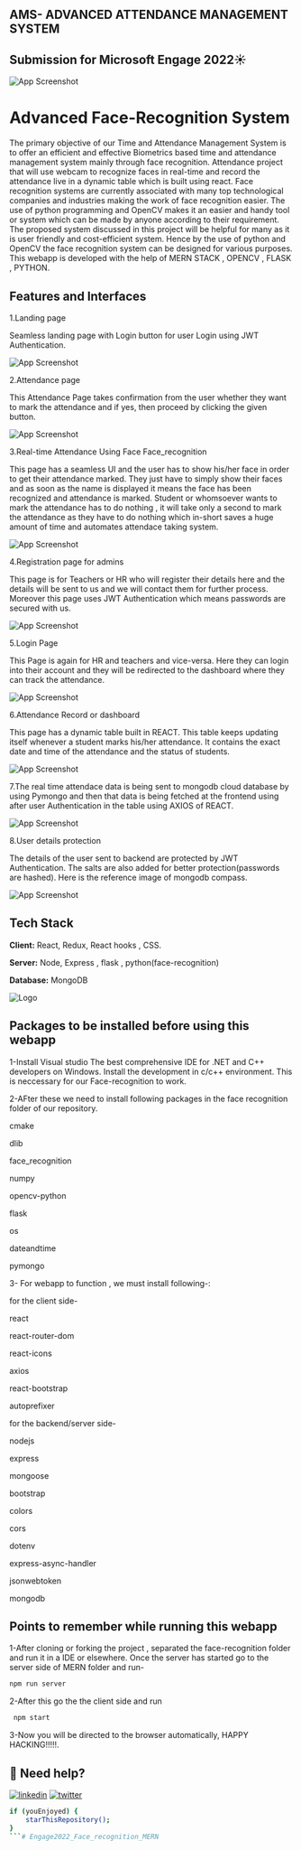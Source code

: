 
## AMS- ADVANCED ATTENDANCE MANAGEMENT SYSTEM


## Submission for Microsoft Engage 2022☀️

![App Screenshot](https://github.com/aman7heaven/Engage2022_Face_recognition_MERN/blob/main/client/src/assets/logo2.png?raw=true)


# Advanced Face-Recognition System

The primary objective of our Time and Attendance Management System is to offer an efficient and effective Biometrics based time and attendance management system mainly through face recognition. Attendance project that will use webcam to recognize faces in real-time and record the attendance live in a dynamic table which is built using react. Face recognition systems are currently associated with many top technological companies and industries making the work of face recognition easier. The use of python programming and OpenCV makes it an easier and handy tool or system which can be made by anyone according to their requirement. The proposed system discussed in this project will be helpful for many as it is user friendly and cost-efficient system. Hence by the use of python and OpenCV the face recognition system can be designed for various purposes. This webapp is developed with the help of MERN STACK , OPENCV , FLASK , PYTHON.


## Features and Interfaces
1.Landing page

  Seamless landing page with Login button for user Login using JWT Authentication.


![App Screenshot](https://github.com/aman7heaven/Engage2022_Face_recognition_MERN/blob/main/client/src/assets/Home.png?raw=true)

2.Attendance page

  This Attendance Page takes confirmation from the user whether they want to mark the attendance and if yes, then proceed by clicking the given button.
 
![App Screenshot](https://github.com/aman7heaven/Engage2022_Face_recognition_MERN/blob/main/client/src/assets/attendance1.png?raw=true)

3.Real-time Attendance Using Face Face_recognition

 This page has a seamless UI and the user has to show his/her face in order to get their attendance marked. They just have to simply show their faces and as soon as the name is displayed it means the face has been recognized and attendance is marked. Student or whomsoever wants to mark the attendance has to do nothing , it will take only a second to mark the attendance as they have to do nothing which in-short saves a huge amount of time and automates attendace taking system.

![App Screenshot](https://github.com/aman7heaven/Engage2022_Face_recognition_MERN/blob/main/client/src/assets/attendance2.jpeg?raw=true)

4.Registration page for admins

 This page is for Teachers or HR who will register their details here and the details will be sent to us and we will contact them for further process. Moreover this page uses JWT Authentication which means passwords are secured with us.

![App Screenshot](https://github.com/aman7heaven/Engage2022_Face_recognition_MERN/blob/main/client/src/assets/Signup.png?raw=true)

5.Login Page

 This Page is again for HR and teachers and vice-versa. Here they can login into their account and they will be redirected to the dashboard where they can track the attendance.

![App Screenshot](https://github.com/aman7heaven/Engage2022_Face_recognition_MERN/blob/main/client/src/assets/loginpage.png?raw=true)

6.Attendance Record or dashboard
 
 This page has a dynamic table built in REACT. This table keeps updating itself whenever a student marks his/her attendance. It contains the exact date and time of the attendance and the status of students.

![App Screenshot](https://github.com/aman7heaven/Engage2022_Face_recognition_MERN/blob/main/client/src/assets/Table.png?raw=true)

7.The real time attendace data is being sent to mongodb cloud database by using Pymongo and then that data is being fetched at the frontend using after user Authentication in the table using AXIOS of REACT.

![App Screenshot](https://github.com/aman7heaven/Engage2022_Face_recognition_MERN/blob/main/client/src/assets/attendance_mongodb.png?raw=true)

8.User details protection

 The details of the user sent to backend are protected by JWT Authentication. The salts are also added for better protection(passwords are hashed). Here is the reference image of mongodb compass.

![App Screenshot](https://github.com/aman7heaven/Engage2022_Face_recognition_MERN/blob/main/client/src/assets/attendance_user_mongo.png?raw=true)


## Tech Stack

**Client:** React, Redux, React hooks , CSS.

**Server:** Node, Express , flask , python(face-recognition)

**Database:** MongoDB




![Logo](https://github.com/aman7heaven/Face_recognition_attendance_MERN/blob/main/client/src/assets/mern-stack.png?raw=true)


## Packages to be installed before using this webapp

1-Install Visual studio The best comprehensive IDE for .NET and C++ developers on Windows.
 Install the development in c/c++ environment. This is neccessary for our Face-recognition to work.

2-AFter these we need to install following packages in the face recognition folder of our repository.
 
 cmake

 dlib

 face_recognition

 numpy

 opencv-python

 flask

 os

 dateandtime

 pymongo

3- For webapp to function , we must install following-:

for the client side-

 react

 react-router-dom 

 react-icons

 axios

 react-bootstrap

 autoprefixer

for the backend/server side-

 nodejs

 express

 mongoose

 bootstrap

 colors

 cors  

 dotenv

 express-async-handler

 jsonwebtoken

 mongodb






 


## Points to remember while running this webapp

1-After cloning or forking the project , separated the face-recognition folder and run it in a IDE or elsewhere.
  Once the server has started go to the server side of MERN folder and run-

  ```bash
  npm run server
```

2-After this go the the client side and run

 ```bash
  npm start
```

3-Now you will be directed to the browser automatically, HAPPY HACKING!!!!!.


## 🔗 Need help?

[![linkedin](https://img.shields.io/badge/linkedin-0A66C2?style=for-the-badge&logo=linkedin&logoColor=white)](https://www.linkedin.com/in/aman-saxena-6051261b6)
[![twitter](https://img.shields.io/badge/twitter-1DA1F2?style=for-the-badge&logo=twitter&logoColor=white)](https://twitter.com/AmanSax87806038)


```bash
if (youEnjoyed) {
    starThisRepository();
}
```#   E n g a g e 2 0 2 2 _ F a c e _ r e c o g n i t i o n _ M E R N 
 
 